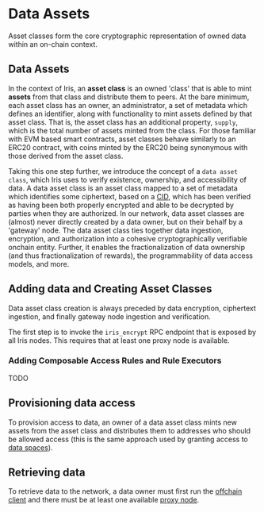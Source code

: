 # Data Assets

Asset classes form the core cryptographic representation of owned data within an on-chain context.

## Data Assets

In the context of Iris, an **asset class** is an owned 'class' that is able to mint **assets** from that class and distribute them to peers. At the bare minimum, each asset class has an owner, an administrator, a set of metadata which defines an identifier, along with functionality to mint assets defined by that asset class. That is, the asset class has an additional property, `supply`, which is the total number of assets minted from the class. For those familiar with EVM based smart contracts, asset classes behave similarly to an ERC20 contract, with coins minted by the ERC20 being synonymous with those derived from the asset class.

Taking this one step further, we introduce the concept of a `data asset class`, which Iris uses to verify existence, ownership, and accessibility of data. A data asset class is an asset class mapped to a set of metadata which identifies some ciphertext, based on a [CID](../glossary.md#cid), which has been verified as having been both properly encrypted and able to be decrypted by parties when they are authorized. In our network, data asset classes are (almost) never directly created by a data owner, but on their behalf by a 'gateway' node. The data asset class ties together data ingestion, encryption, and authorization into a cohesive cryptographically verifiable onchain entity. Further, it enables the fractionalization of data ownership (and thus fractionalization of rewards), the programmability of data access models, and more.

## Adding data and Creating Asset Classes

Data asset class creation is always preceded by data encryption, ciphertext ingestion, and finally gateway node ingestion and verification.

The first step is to invoke the `iris_encrypt` RPC endpoint that is exposed by all Iris nodes. This requires that at least one proxy node is available.  


### Adding Composable Access Rules and Rule Executors

TODO

## Provisioning data access

To provision access to data, an owner of a data asset class mints new assets from the asset class and distributes them to addresses who should be allowed access (this is the same approach used by granting access to [data spaces](./data_spaces.md)).

## Retrieving data

To retrieve data to the network, a data owner must first run the [offchain client](./offchain_client.md) and there must be at least one available [proxy node](./proxy.md).
